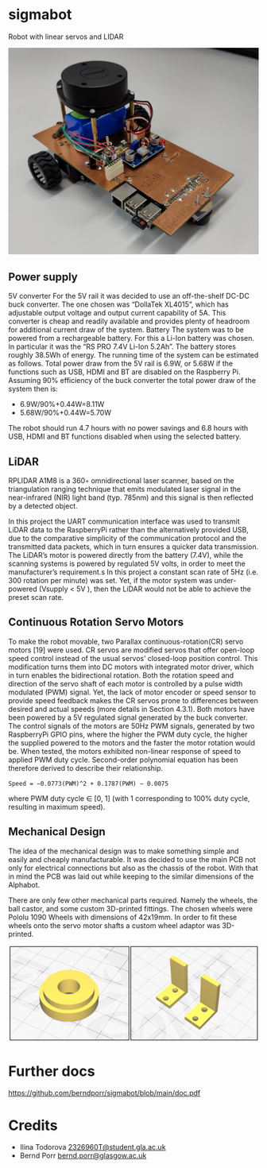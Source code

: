 # sigmabot
Robot with linear servos and LIDAR

![alt tag](robo_photo.jpg)

## Power supply

5V converter For the 5V rail it was decided to use an off-the-shelf
DC-DC buck converter. The one chosen was “DollaTek XL4015”, which has
adjustable output voltage and output current capability of 5A.  This
converter is cheap and readily available and provides plenty of
headroom for additional current draw of the system.  Battery The
system was to be powered from a rechargeable battery. For this a
Li-Ion battery was chosen.  In particular it was the “RS PRO 7.4V
Li-Ion 5.2Ah”. The battery stores roughly 38.5Wh of energy.  The
running time of the system can be estimated as follows. Total power
draw from the 5V rail is 6.9W, or 5.68W if the functions such as USB,
HDMI and BT are disabled on the Raspberry Pi. Assuming 90% efficiency
of the buck converter the total power draw of the system then is:

 - 6.9W/90%+0.44W=8.11W
 - 5.68W/90%+0.44W=5.70W

The robot should run 4.7 hours with no power savings and 6.8 hours
with USB, HDMI and BT functions disabled when using the selected
battery.

## LiDAR

RPLIDAR A1M8 is a 360◦ omnidirectional laser scanner, based on the
triangulation ranging technique that emits modulated laser signal in
the near-infrared (NIR) light band (typ. 785nm) and this signal is
then reflected by a detected object.

In this project the UART communication interface was used to transmit
LiDAR data to the RaspberryPi rather than the alternatively provided
USB, due to the comparative simplicity of the communication protocol
and the transmitted data packets, which in turn ensures a quicker data
transmission.  The LiDAR’s motor is powered directly from the battery
(7.4V), while the scanning systems is powered by regulated 5V volts,
in order to meet the manufacturer’s requirement.s In this project a
constant scan rate of 5Hz (i.e. 300 rotation per minute) was set. Yet,
if the motor system was under-powered (Vsupply < 5V ), then the LiDAR
would not be able to achieve the preset scan rate.

## Continuous Rotation Servo Motors

To make the robot movable, two Parallax continuous-rotation(CR) servo
motors [19] were used.  CR servos are modified servos that offer
open-loop speed control instead of the usual servos’ closed-loop
position control. This modification turns them into DC motors with
integrated motor driver, which in turn enables the bidirectional
rotation. Both the rotation speed and direction of the servo shaft of
each motor is controlled by a pulse width modulated (PWM) signal. Yet,
the lack of motor encoder or speed sensor to provide speed feedback
makes the CR servos prone to differences between desired and actual
speeds (more details in Section 4.3.1). Both motors have been powered
by a 5V regulated signal generated by the buck converter. The control
signals of the motors are 50Hz PWM signals, generated by two
RaspberryPi GPIO pins, where the higher the PWM duty cycle, the higher
the supplied powered to the motors and the faster the motor rotation
would be.  When tested, the motors exhibited non-linear response of
speed to applied PWM duty cycle. Second-order polynomial equation has
been therefore derived to describe their relationship.

```
Speed = −0.0773(PWM)^2 + 0.1787(PWM) − 0.0075
```

where PWM duty cycle ∈ [0, 1] (with 1 corresponding to 100% duty
cycle, resulting in maximum speed).

## Mechanical Design

The idea of the mechanical design was to make something simple and
easily and cheaply manufacturable.  It was decided to use the main PCB
not only for electrical connections but also as the chassis of the
robot.  With that in mind the PCB was laid out while keeping to the
similar dimensions of the Alphabot.

There are only few other mechanical parts required. Namely the wheels,
the ball castor, and some custom 3D-printed fittings. The chosen
wheels were Pololu 1090 Wheels with dimensions of 42x19mm. In order to
fit these wheels onto the servo motor shafts a custom wheel adaptor
was 3D-printed.

![alt tag](brackets.jpg)

# Further docs

https://github.com/berndporr/sigmabot/blob/main/doc.pdf

# Credits
 - Ilina Todorova <2326960T@student.gla.ac.uk>
 - Bernd Porr <bernd.porr@glasgow.ac.uk>
